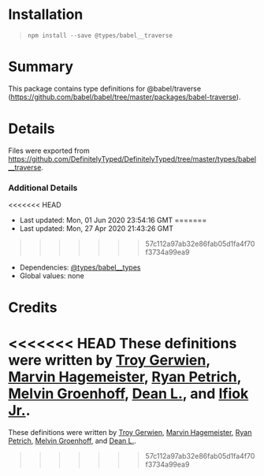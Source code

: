 # Installation
> `npm install --save @types/babel__traverse`

# Summary
This package contains type definitions for @babel/traverse (https://github.com/babel/babel/tree/master/packages/babel-traverse).

# Details
Files were exported from https://github.com/DefinitelyTyped/DefinitelyTyped/tree/master/types/babel__traverse.

### Additional Details
<<<<<<< HEAD
 * Last updated: Mon, 01 Jun 2020 23:54:16 GMT
=======
 * Last updated: Mon, 27 Apr 2020 21:43:26 GMT
>>>>>>> 57c112a97ab32e86fab05d1fa4f70f3734a99ea9
 * Dependencies: [@types/babel__types](https://npmjs.com/package/@types/babel__types)
 * Global values: none

# Credits
<<<<<<< HEAD
These definitions were written by [Troy Gerwien](https://github.com/yortus), [Marvin Hagemeister](https://github.com/marvinhagemeister), [Ryan Petrich](https://github.com/rpetrich), [Melvin Groenhoff](https://github.com/mgroenhoff), [Dean L.](https://github.com/dlgrit), and [Ifiok Jr.](https://github.com/ifiokjr).
=======
These definitions were written by [Troy Gerwien](https://github.com/yortus), [Marvin Hagemeister](https://github.com/marvinhagemeister), [Ryan Petrich](https://github.com/rpetrich), [Melvin Groenhoff](https://github.com/mgroenhoff), and [Dean L.](https://github.com/dlgrit).
>>>>>>> 57c112a97ab32e86fab05d1fa4f70f3734a99ea9
